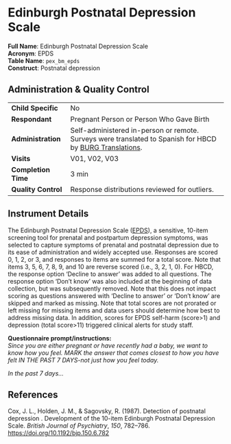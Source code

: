 # Edinburgh Postnatal Depression Scale

**Full Name**: Edinburgh Postnatal Depression Scale                      
**Acronym**: EPDS            
**Table Name**: `pex_bm_epds`       
**Construct**: Postnatal depression

## Administration & Quality Control

<table style="width: 100%; border-collapse: collapse; table-layout: fixed; font-size: 16px;">
<tbody>
<tr><td><b>Child Specific</b></td>
<td>No</td></tr>
<tr><td><b>Respondant</b></td>
<td style="word-wrap: break-word; white-space: normal;">Pregnant Person or Person Who Gave Birth</td></tr>
<tr><td><b>Administration</b></td>
<td style="word-wrap: break-word; white-space: normal;">Self-administered in-person or remote. Surveys were translated to Spanish for HBCD by <a href="https://burgtranslations.com/our-services/">BURG Translations</a>.</td></tr>
<tr><td><b>Visits</b></td>
<td>V01, V02, V03</td></tr>
<tr><td><b>Completion Time</b></td>
<td>3 min</td></tr>
<tr><td><b>Quality Control</b></td>
<td style="word-wrap: break-word; white-space: normal;">Response distributions reviewed for outliers.</td></tr>
</tbody>
</table>

## Instrument Details

The Edinburgh Postnatal Depression Scale (<a href="https://downloads.aap.org/AAP/PDF/Postnatal%20Depression%20Scale.pdf">EPDS</a>), a sensitive, 10-item screening tool for prenatal and postpartum depression symptoms, was selected to capture symptoms of prenatal and postnatal depression due to its ease of administration and widely accepted use. Responses are scored 0, 1, 2, or 3, and responses to items are summed for a total score. Note that items 3, 5, 6, 7, 8, 9, and 10 are reverse scored (i.e., 3, 2, 1, 0). For HBCD, the response option ‘Decline to answer’ was added to all questions. The response option ‘Don’t know’ was also included at the beginning of data collection, but was subsequently removed. Note that this does not impact scoring as questions answered with ‘Decline to answer’ or ‘Don’t know’ are skipped and marked as missing. Note that total scores are not prorated or left missing for missing items and data users should determine how best to address missing data. In addition, scores for EPDS self-harm (score>1) and depression (total score>11) triggered clinical alerts for study staff.

**Questionnaire prompt/instructions:**     
*Since you are either pregnant or have recently had a baby, we want to know how you feel. MARK the answer that comes closest to how you have felt IN THE PAST 7 DAYS-not just how you feel today.*

*In the past 7 days…*

## References
<div class="references">
<p>Cox, J. L., Holden, J. M., &amp; Sagovsky, R. (1987). Detection of postnatal depression . Development of the 10-item Edinburgh Postnatal Depression Scale. <em>British Journal of Psychiatry</em>, <em>150</em>, 782–786. <a href="https://doi.org/10.1192/bjp.150.6.782">https://doi.org/10.1192/bjp.150.6.782</a></p>
</div>
<br>
